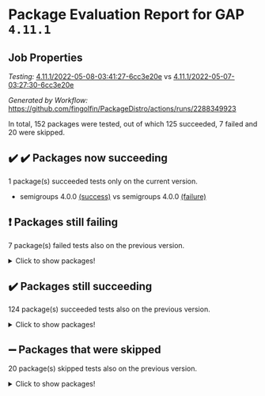 # Package Evaluation Report for GAP `4.11.1`

## Job Properties

*Testing:* [4.11.1/2022-05-08-03:41:27-6cc3e20e](https://github.com/fingolfin/PackageDistro/blob/data/reports/4.11.1/2022-05-08-03:41:27-6cc3e20e) vs [4.11.1/2022-05-07-03:27:30-6cc3e20e](https://github.com/fingolfin/PackageDistro/blob/data/reports/4.11.1/2022-05-07-03:27:30-6cc3e20e)

*Generated by Workflow:* https://github.com/fingolfin/PackageDistro/actions/runs/2288349923

In total, 152 packages were tested, out of which 125 succeeded, 7 failed and 20 were skipped.

## :heavy_check_mark: :heavy_check_mark: Packages now succeeding

1 package(s) succeeded tests only on the current version.
- semigroups 4.0.0 [(success)](https://github.com/fingolfin/PackageDistro/runs/6338440777?check_suite_focus=true) vs semigroups 4.0.0 [(failure)](https://github.com/fingolfin/PackageDistro/runs/6331778838?check_suite_focus=true) <br>

## :exclamation: Packages still failing

7 package(s) failed tests also on the previous version.
<details><summary>Click to show packages!</summary>
- fining 1.4.1 [(failure)](https://github.com/fingolfin/PackageDistro/runs/6338438744?check_suite_focus=true)
- francy 1.2.4 [(failure)](https://github.com/fingolfin/PackageDistro/runs/6338438928?check_suite_focus=true)
- hap 1.39 [(failure)](https://github.com/fingolfin/PackageDistro/runs/6338439168?check_suite_focus=true)
- normalizinterface 1.3.2 [(failure)](https://github.com/fingolfin/PackageDistro/runs/6338440209?check_suite_focus=true)
- packagemanager 1.2 [(failure)](https://github.com/fingolfin/PackageDistro/runs/6338440314?check_suite_focus=true)
- recog 1.3.2 [(failure)](https://github.com/fingolfin/PackageDistro/runs/6338440640?check_suite_focus=true)
- transgrp 3.6.1 [(failure)](https://github.com/fingolfin/PackageDistro/runs/6338441229?check_suite_focus=true)
</details>

## :heavy_check_mark: Packages still succeeding

124 package(s) succeeded tests also on the previous version.
<details><summary>Click to show packages!</summary>
- ace 5.4 [(success)](https://github.com/fingolfin/PackageDistro/runs/6338437433?check_suite_focus=true)
- aclib 1.3.2 [(success)](https://github.com/fingolfin/PackageDistro/runs/6338437481?check_suite_focus=true)
- agt 0.2 [(success)](https://github.com/fingolfin/PackageDistro/runs/6338437520?check_suite_focus=true)
- alnuth 3.2.1 [(success)](https://github.com/fingolfin/PackageDistro/runs/6338437553?check_suite_focus=true)
- anupq 3.2.6 [(success)](https://github.com/fingolfin/PackageDistro/runs/6338437596?check_suite_focus=true)
- atlasrep 2.1.2 [(success)](https://github.com/fingolfin/PackageDistro/runs/6338437640?check_suite_focus=true)
- autodoc 2022.03.10 [(success)](https://github.com/fingolfin/PackageDistro/runs/6338437685?check_suite_focus=true)
- automata 1.15 [(success)](https://github.com/fingolfin/PackageDistro/runs/6338437725?check_suite_focus=true)
- automgrp 1.3.2 [(success)](https://github.com/fingolfin/PackageDistro/runs/6338437765?check_suite_focus=true)
- autpgrp 1.10.2 [(success)](https://github.com/fingolfin/PackageDistro/runs/6338437799?check_suite_focus=true)
- cap 2022.05-01 [(success)](https://github.com/fingolfin/PackageDistro/runs/6338437832?check_suite_focus=true)
- caratinterface 2.3.3 [(success)](https://github.com/fingolfin/PackageDistro/runs/6338437863?check_suite_focus=true)
- cddinterface 2020.06.24 [(success)](https://github.com/fingolfin/PackageDistro/runs/6338437904?check_suite_focus=true)
- circle 1.6.5 [(success)](https://github.com/fingolfin/PackageDistro/runs/6338437936?check_suite_focus=true)
- cohomolo 1.6.10 [(success)](https://github.com/fingolfin/PackageDistro/runs/6338437982?check_suite_focus=true)
- congruence 1.2.4 [(success)](https://github.com/fingolfin/PackageDistro/runs/6338438023?check_suite_focus=true)
- corelg 1.56 [(success)](https://github.com/fingolfin/PackageDistro/runs/6338438067?check_suite_focus=true)
- crime 1.6 [(success)](https://github.com/fingolfin/PackageDistro/runs/6338438097?check_suite_focus=true)
- crisp 1.4.5 [(success)](https://github.com/fingolfin/PackageDistro/runs/6338438134?check_suite_focus=true)
- crypting 0.10 [(success)](https://github.com/fingolfin/PackageDistro/runs/6338438172?check_suite_focus=true)
- cryst 4.1.24 [(success)](https://github.com/fingolfin/PackageDistro/runs/6338438201?check_suite_focus=true)
- crystcat 1.1.9 [(success)](https://github.com/fingolfin/PackageDistro/runs/6338438283?check_suite_focus=true)
- ctbllib 1.3.4 [(success)](https://github.com/fingolfin/PackageDistro/runs/6338438308?check_suite_focus=true)
- cubefree 1.19 [(success)](https://github.com/fingolfin/PackageDistro/runs/6338438343?check_suite_focus=true)
- curlinterface 2.2.2 [(success)](https://github.com/fingolfin/PackageDistro/runs/6338438369?check_suite_focus=true)
- cvec 2.7.5 [(success)](https://github.com/fingolfin/PackageDistro/runs/6338438400?check_suite_focus=true)
- datastructures 0.2.7 [(success)](https://github.com/fingolfin/PackageDistro/runs/6338438427?check_suite_focus=true)
- deepthought 1.0.5 [(success)](https://github.com/fingolfin/PackageDistro/runs/6338438453?check_suite_focus=true)
- design 1.7 [(success)](https://github.com/fingolfin/PackageDistro/runs/6338438485?check_suite_focus=true)
- difsets 2.3.1 [(success)](https://github.com/fingolfin/PackageDistro/runs/6338438520?check_suite_focus=true)
- digraphs 1.5.2 [(success)](https://github.com/fingolfin/PackageDistro/runs/6338438551?check_suite_focus=true)
- edim 1.3.5 [(success)](https://github.com/fingolfin/PackageDistro/runs/6338438588?check_suite_focus=true)
- example 4.3.1 [(success)](https://github.com/fingolfin/PackageDistro/runs/6338438621?check_suite_focus=true)
- factint 1.6.3 [(success)](https://github.com/fingolfin/PackageDistro/runs/6338438646?check_suite_focus=true)
- ferret 1.0.7 [(success)](https://github.com/fingolfin/PackageDistro/runs/6338438680?check_suite_focus=true)
- fga 1.4.0 [(success)](https://github.com/fingolfin/PackageDistro/runs/6338438709?check_suite_focus=true)
- float 1.0.3 [(success)](https://github.com/fingolfin/PackageDistro/runs/6338438780?check_suite_focus=true)
- format 1.4.3 [(success)](https://github.com/fingolfin/PackageDistro/runs/6338438821?check_suite_focus=true)
- forms 1.2.7 [(success)](https://github.com/fingolfin/PackageDistro/runs/6338438853?check_suite_focus=true)
- fplsa 1.2.5 [(success)](https://github.com/fingolfin/PackageDistro/runs/6338438882?check_suite_focus=true)
- fr 2.4.8 [(success)](https://github.com/fingolfin/PackageDistro/runs/6338438904?check_suite_focus=true)
- fwtree 1.3 [(success)](https://github.com/fingolfin/PackageDistro/runs/6338438948?check_suite_focus=true)
- gbnp 1.0.5 [(success)](https://github.com/fingolfin/PackageDistro/runs/6338438972?check_suite_focus=true)
- generalizedmorphismsforcap 2022.03-03 [(success)](https://github.com/fingolfin/PackageDistro/runs/6338438994?check_suite_focus=true)
- genss 1.6.6 [(success)](https://github.com/fingolfin/PackageDistro/runs/6338439020?check_suite_focus=true)
- gradedringforhomalg 2022.03-01 [(success)](https://github.com/fingolfin/PackageDistro/runs/6338439044?check_suite_focus=true)
- grape 4.8.5 [(success)](https://github.com/fingolfin/PackageDistro/runs/6338439065?check_suite_focus=true)
- groupoids 1.69 [(success)](https://github.com/fingolfin/PackageDistro/runs/6338439082?check_suite_focus=true)
- grpconst 2.6.2 [(success)](https://github.com/fingolfin/PackageDistro/runs/6338439105?check_suite_focus=true)
- guarana 0.96.3 [(success)](https://github.com/fingolfin/PackageDistro/runs/6338439126?check_suite_focus=true)
- guava 3.16 [(success)](https://github.com/fingolfin/PackageDistro/runs/6338439143?check_suite_focus=true)
- hapcryst 0.1.14 [(success)](https://github.com/fingolfin/PackageDistro/runs/6338439187?check_suite_focus=true)
- hecke 1.5.3 [(success)](https://github.com/fingolfin/PackageDistro/runs/6338439212?check_suite_focus=true)
- help 3.5 [(success)](https://github.com/fingolfin/PackageDistro/runs/6338439240?check_suite_focus=true)
- idrel 2.43 [(success)](https://github.com/fingolfin/PackageDistro/runs/6338439274?check_suite_focus=true)
- images 1.3.1 [(success)](https://github.com/fingolfin/PackageDistro/runs/6338439302?check_suite_focus=true)
- intpic 0.2.4 [(success)](https://github.com/fingolfin/PackageDistro/runs/6338439362?check_suite_focus=true)
- io 4.7.2 [(success)](https://github.com/fingolfin/PackageDistro/runs/6338439385?check_suite_focus=true)
- irredsol 1.4.3 [(success)](https://github.com/fingolfin/PackageDistro/runs/6338439409?check_suite_focus=true)
- json 2.1.0 [(success)](https://github.com/fingolfin/PackageDistro/runs/6338439428?check_suite_focus=true)
- jupyterkernel 1.4.1 [(success)](https://github.com/fingolfin/PackageDistro/runs/6338439454?check_suite_focus=true)
- jupyterviz 1.5.1 [(success)](https://github.com/fingolfin/PackageDistro/runs/6338439495?check_suite_focus=true)
- kan 1.34 [(success)](https://github.com/fingolfin/PackageDistro/runs/6338439524?check_suite_focus=true)
- kbmag 1.5.9 [(success)](https://github.com/fingolfin/PackageDistro/runs/6338439553?check_suite_focus=true)
- laguna 3.9.5 [(success)](https://github.com/fingolfin/PackageDistro/runs/6338439596?check_suite_focus=true)
- liealgdb 2.2.1 [(success)](https://github.com/fingolfin/PackageDistro/runs/6338439648?check_suite_focus=true)
- liepring 2.6 [(success)](https://github.com/fingolfin/PackageDistro/runs/6338439683?check_suite_focus=true)
- liering 2.4.2 [(success)](https://github.com/fingolfin/PackageDistro/runs/6338439725?check_suite_focus=true)
- linearalgebraforcap 2022.04-02 [(success)](https://github.com/fingolfin/PackageDistro/runs/6338439767?check_suite_focus=true)
- loops 3.4.1 [(success)](https://github.com/fingolfin/PackageDistro/runs/6338439819?check_suite_focus=true)
- lpres 1.0.3 [(success)](https://github.com/fingolfin/PackageDistro/runs/6338439871?check_suite_focus=true)
- majoranaalgebras 1.4 [(success)](https://github.com/fingolfin/PackageDistro/runs/6338439921?check_suite_focus=true)
- mapclass 1.4.5 [(success)](https://github.com/fingolfin/PackageDistro/runs/6338439977?check_suite_focus=true)
- matgrp 0.64 [(success)](https://github.com/fingolfin/PackageDistro/runs/6338440014?check_suite_focus=true)
- modisom 2.5.2 [(success)](https://github.com/fingolfin/PackageDistro/runs/6338440052?check_suite_focus=true)
- modulepresentationsforcap 2022.03-02 [(success)](https://github.com/fingolfin/PackageDistro/runs/6338440090?check_suite_focus=true)
- monoidalcategories 2022.04-04 [(success)](https://github.com/fingolfin/PackageDistro/runs/6338440114?check_suite_focus=true)
- nconvex 2020.11-04 [(success)](https://github.com/fingolfin/PackageDistro/runs/6338440145?check_suite_focus=true)
- nilmat 1.4.1 [(success)](https://github.com/fingolfin/PackageDistro/runs/6338440172?check_suite_focus=true)
- nock 1.5 [(success)](https://github.com/fingolfin/PackageDistro/runs/6338440196?check_suite_focus=true)
- nq 2.5.8 [(success)](https://github.com/fingolfin/PackageDistro/runs/6338440230?check_suite_focus=true)
- numericalsgps 1.3.0 [(success)](https://github.com/fingolfin/PackageDistro/runs/6338440256?check_suite_focus=true)
- openmath 11.5.1 [(success)](https://github.com/fingolfin/PackageDistro/runs/6338440277?check_suite_focus=true)
- orb 4.8.4 [(success)](https://github.com/fingolfin/PackageDistro/runs/6338440296?check_suite_focus=true)
- patternclass 2.4.2 [(success)](https://github.com/fingolfin/PackageDistro/runs/6338440342?check_suite_focus=true)
- permut 2.0.4 [(success)](https://github.com/fingolfin/PackageDistro/runs/6338440367?check_suite_focus=true)
- polenta 1.3.10 [(success)](https://github.com/fingolfin/PackageDistro/runs/6338440396?check_suite_focus=true)
- polymaking 0.8.6 [(success)](https://github.com/fingolfin/PackageDistro/runs/6338440430?check_suite_focus=true)
- primgrp 3.4.1 [(success)](https://github.com/fingolfin/PackageDistro/runs/6338440452?check_suite_focus=true)
- profiling 2.5.0 [(success)](https://github.com/fingolfin/PackageDistro/runs/6338440480?check_suite_focus=true)
- qpa 1.33 [(success)](https://github.com/fingolfin/PackageDistro/runs/6338440503?check_suite_focus=true)
- quagroup 1.8.3 [(success)](https://github.com/fingolfin/PackageDistro/runs/6338440524?check_suite_focus=true)
- radiroot 2.9 [(success)](https://github.com/fingolfin/PackageDistro/runs/6338440562?check_suite_focus=true)
- rcwa 4.6.4 [(success)](https://github.com/fingolfin/PackageDistro/runs/6338440591?check_suite_focus=true)
- rds 1.8 [(success)](https://github.com/fingolfin/PackageDistro/runs/6338440618?check_suite_focus=true)
- repndecomp 1.2.1 [(success)](https://github.com/fingolfin/PackageDistro/runs/6338440663?check_suite_focus=true)
- repsn 3.1.0 [(success)](https://github.com/fingolfin/PackageDistro/runs/6338440689?check_suite_focus=true)
- resclasses 4.7.2 [(success)](https://github.com/fingolfin/PackageDistro/runs/6338440708?check_suite_focus=true)
- scscp 2.3.1 [(success)](https://github.com/fingolfin/PackageDistro/runs/6338440742?check_suite_focus=true)
- sglppow 2.2 [(success)](https://github.com/fingolfin/PackageDistro/runs/6338440802?check_suite_focus=true)
- sgpviz 0.999.5 [(success)](https://github.com/fingolfin/PackageDistro/runs/6338440832?check_suite_focus=true)
- simpcomp 2.1.14 [(success)](https://github.com/fingolfin/PackageDistro/runs/6338440861?check_suite_focus=true)
- singular 2020.12.18 [(success)](https://github.com/fingolfin/PackageDistro/runs/6338440888?check_suite_focus=true)
- sla 1.5.3 [(success)](https://github.com/fingolfin/PackageDistro/runs/6338440920?check_suite_focus=true)
- smallgrp 1.5 [(success)](https://github.com/fingolfin/PackageDistro/runs/6338440962?check_suite_focus=true)
- smallsemi 0.6.13 [(success)](https://github.com/fingolfin/PackageDistro/runs/6338440998?check_suite_focus=true)
- sonata 2.9.4 [(success)](https://github.com/fingolfin/PackageDistro/runs/6338441025?check_suite_focus=true)
- sophus 1.25 [(success)](https://github.com/fingolfin/PackageDistro/runs/6338441061?check_suite_focus=true)
- spinsym 1.5.2 [(success)](https://github.com/fingolfin/PackageDistro/runs/6338441080?check_suite_focus=true)
- symbcompcc 1.3.2 [(success)](https://github.com/fingolfin/PackageDistro/runs/6338441113?check_suite_focus=true)
- thelma 1.3 [(success)](https://github.com/fingolfin/PackageDistro/runs/6338441142?check_suite_focus=true)
- tomlib 1.2.9 [(success)](https://github.com/fingolfin/PackageDistro/runs/6338441175?check_suite_focus=true)
- toric 1.9.5 [(success)](https://github.com/fingolfin/PackageDistro/runs/6338441198?check_suite_focus=true)
- ugaly 4.0.2 [(success)](https://github.com/fingolfin/PackageDistro/runs/6338441264?check_suite_focus=true)
- unipot 1.5 [(success)](https://github.com/fingolfin/PackageDistro/runs/6338441301?check_suite_focus=true)
- unitlib 4.1.0 [(success)](https://github.com/fingolfin/PackageDistro/runs/6338441330?check_suite_focus=true)
- utils 0.72 [(success)](https://github.com/fingolfin/PackageDistro/runs/6338441372?check_suite_focus=true)
- uuid 0.7 [(success)](https://github.com/fingolfin/PackageDistro/runs/6338441409?check_suite_focus=true)
- walrus 0.9991 [(success)](https://github.com/fingolfin/PackageDistro/runs/6338441441?check_suite_focus=true)
- wedderga 4.10.2 [(success)](https://github.com/fingolfin/PackageDistro/runs/6338441472?check_suite_focus=true)
- xmod 2.88 [(success)](https://github.com/fingolfin/PackageDistro/runs/6338441501?check_suite_focus=true)
- xmodalg 1.22 [(success)](https://github.com/fingolfin/PackageDistro/runs/6338441521?check_suite_focus=true)
- yangbaxter 0.10.0 [(success)](https://github.com/fingolfin/PackageDistro/runs/6338441564?check_suite_focus=true)
- zeromqinterface 0.13 [(success)](https://github.com/fingolfin/PackageDistro/runs/6338441586?check_suite_focus=true)
</details>

## :heavy_minus_sign: Packages that were skipped

20 package(s) skipped tests also on the previous version.
<details><summary>Click to show packages!</summary>
- 4ti2interface 2022.03-01 [(skipped)](https://github.com/fingolfin/PackageDistro/runs/6338404242?check_suite_focus=true)
- browse 1.8.14 [(skipped)](https://github.com/fingolfin/PackageDistro/runs/6338404242?check_suite_focus=true)
- examplesforhomalg 2022.03-01 [(skipped)](https://github.com/fingolfin/PackageDistro/runs/6338404242?check_suite_focus=true)
- gapdoc 1.6.5 [(skipped)](https://github.com/fingolfin/PackageDistro/runs/6338404242?check_suite_focus=true)
- gauss 2022.03-01 [(skipped)](https://github.com/fingolfin/PackageDistro/runs/6338404242?check_suite_focus=true)
- gaussforhomalg 2022.03-01 [(skipped)](https://github.com/fingolfin/PackageDistro/runs/6338404242?check_suite_focus=true)
- gradedmodules 2022.03-01 [(skipped)](https://github.com/fingolfin/PackageDistro/runs/6338404242?check_suite_focus=true)
- homalg 2022.03-01 [(skipped)](https://github.com/fingolfin/PackageDistro/runs/6338404242?check_suite_focus=true)
- homalgtocas 2022.03-01 [(skipped)](https://github.com/fingolfin/PackageDistro/runs/6338404242?check_suite_focus=true)
- io_forhomalg 2022.03-01 [(skipped)](https://github.com/fingolfin/PackageDistro/runs/6338404242?check_suite_focus=true)
- itc 1.5.1 [(skipped)](https://github.com/fingolfin/PackageDistro/runs/6338404242?check_suite_focus=true)
- localizeringforhomalg 2022.03-01 [(skipped)](https://github.com/fingolfin/PackageDistro/runs/6338404242?check_suite_focus=true)
- matricesforhomalg 2022.04-01 [(skipped)](https://github.com/fingolfin/PackageDistro/runs/6338404242?check_suite_focus=true)
- modules 2022.03-01 [(skipped)](https://github.com/fingolfin/PackageDistro/runs/6338404242?check_suite_focus=true)
- polycyclic 2.16 [(skipped)](https://github.com/fingolfin/PackageDistro/runs/6338404242?check_suite_focus=true)
- ringsforhomalg 2022.04-01 [(skipped)](https://github.com/fingolfin/PackageDistro/runs/6338404242?check_suite_focus=true)
- sco 2022.03-01 [(skipped)](https://github.com/fingolfin/PackageDistro/runs/6338404242?check_suite_focus=true)
- toolsforhomalg 2022.04-03 [(skipped)](https://github.com/fingolfin/PackageDistro/runs/6338404242?check_suite_focus=true)
- toricvarieties 2022.03.23 [(skipped)](https://github.com/fingolfin/PackageDistro/runs/6338404242?check_suite_focus=true)
- xgap 4.31 [(skipped)](https://github.com/fingolfin/PackageDistro/runs/6338404242?check_suite_focus=true)
</details>

